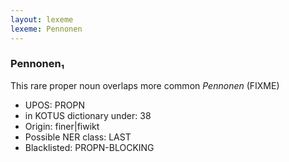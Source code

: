 ```yaml
---
layout: lexeme
lexeme: Pennonen
---
```


###  Pennonen₁

This rare proper noun overlaps more common *Pennonen* (FIXME)
* UPOS:  PROPN
* in KOTUS dictionary under:  38
* Origin:  finer|fiwikt
* Possible NER class:  LAST
* Blacklisted:  PROPN-BLOCKING

